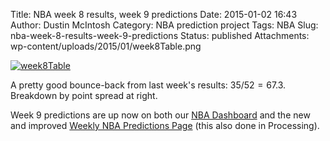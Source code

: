 Title: NBA week 8 results, week 9 predictions
Date: 2015-01-02 16:43
Author: Dustin McIntosh
Category: NBA prediction project
Tags: NBA
Slug: nba-week-8-results-week-9-predictions
Status: published
Attachments: wp-content/uploads/2015/01/week8Table.png

[![week8Table]({static}/wp-content/uploads/2015/01/week8Table.png)]({static}/wp-content/uploads/2015/01/week8Table.png)

A pretty good bounce-back from last week's results: $35/52 = 67.3%$. Breakdown by point spread at right.

Week 9 predictions are up now on both our [NBA Dashboard](http://efavdb.com/nba-dash/) and the new and improved [Weekly NBA Predictions Page](http://efavdb.com/weekly-nba-predictions/) (this also done in Processing).

